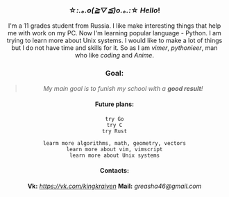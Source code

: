 <center>
    
###  ☆*:.｡.o(≧▽≦)o.｡.:*☆ _Hello_!


I'm a 11 grades  student from Russia. I like make interesting things that 
help me with work on my PC. Now I'm learning popular language - Python. 
I am trying to learn more about Unix systems. I would like to make
a lot of things but I do not have time and skills for it. So as I am 
_vimer_, _pythonieer_, man who like _coding_ and _Anime_. 



### Goal:
>_My main goal is to funish my school with a **good result**!_


#### Future plans:

    try Go
    try C
    try Rust

    learm more algorithms, math, geometry, vectors
    learn more about vim, vimscript
    learn more about Unix systems


#### Contacts:

**Vk:** _https://vk.com/kingkraiven_
**Mail:** _greasha46@gmail.com_

</center>
